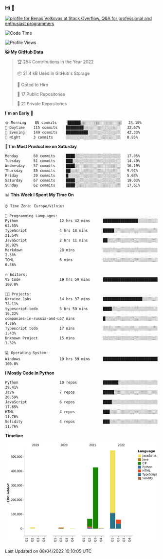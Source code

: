 ### Hi 👋
<a href="https://stackoverflow.com/users/14954249/benas-volkovas"><img src="https://stackoverflow.com/users/flair/14954249.png?theme=dark" width="208" height="58" alt="profile for Benas Volkovas at Stack Overflow, Q&amp;A for professional and enthusiast programmers" title="profile for Benas Volkovas at Stack Overflow, Q&amp;A for professional and enthusiast programmers"></a>

<!--START_SECTION:waka-->
![Code Time](http://img.shields.io/badge/Code%20Time-649%20hrs%2033%20mins-blue)

![Profile Views](http://img.shields.io/badge/Profile%20Views-3-blue)

**🐱 My GitHub Data** 

> 🏆 254 Contributions in the Year 2022
 > 
> 📦 21.4 kB Used in GitHub's Storage 
 > 
> 💼 Opted to Hire
 > 
> 📜 17 Public Repositories 
 > 
> 🔑 21 Private Repositories  
 > 
**I'm an Early 🐤** 

```text
🌞 Morning    85 commits     ██████░░░░░░░░░░░░░░░░░░░   24.15% 
🌆 Daytime    115 commits    ████████░░░░░░░░░░░░░░░░░   32.67% 
🌃 Evening    149 commits    ██████████░░░░░░░░░░░░░░░   42.33% 
🌙 Night      3 commits      ░░░░░░░░░░░░░░░░░░░░░░░░░   0.85%

```
📅 **I'm Most Productive on Saturday** 

```text
Monday       60 commits     ████░░░░░░░░░░░░░░░░░░░░░   17.05% 
Tuesday      51 commits     ███░░░░░░░░░░░░░░░░░░░░░░   14.49% 
Wednesday    57 commits     ████░░░░░░░░░░░░░░░░░░░░░   16.19% 
Thursday     35 commits     ██░░░░░░░░░░░░░░░░░░░░░░░   9.94% 
Friday       20 commits     █░░░░░░░░░░░░░░░░░░░░░░░░   5.68% 
Saturday     67 commits     ████░░░░░░░░░░░░░░░░░░░░░   19.03% 
Sunday       62 commits     ████░░░░░░░░░░░░░░░░░░░░░   17.61%

```


📊 **This Week I Spent My Time On** 

```text
⌚︎ Time Zone: Europe/Vilnius

💬 Programming Languages: 
Python                   12 hrs 42 mins      ████████████████░░░░░░░░░   63.55% 
TypeScript               4 hrs 18 mins       █████░░░░░░░░░░░░░░░░░░░░   21.54% 
JavaScript               2 hrs 11 mins       ██░░░░░░░░░░░░░░░░░░░░░░░   10.92% 
Markdown                 28 mins             ░░░░░░░░░░░░░░░░░░░░░░░░░   2.38% 
TOML                     6 mins              ░░░░░░░░░░░░░░░░░░░░░░░░░   0.56%

🔥 Editors: 
VS Code                  19 hrs 59 mins      █████████████████████████   100.0%

🐱‍💻 Projects: 
Ukraine Jobs             14 hrs 37 mins      ██████████████████░░░░░░░   73.11% 
typescript-todo          3 hrs 50 mins       ████░░░░░░░░░░░░░░░░░░░░░   19.22% 
companies-in-russia-and-u57 mins             █░░░░░░░░░░░░░░░░░░░░░░░░   4.76% 
Typescript todo          17 mins             ░░░░░░░░░░░░░░░░░░░░░░░░░   1.43% 
Unknown Project          15 mins             ░░░░░░░░░░░░░░░░░░░░░░░░░   1.32%

💻 Operating System: 
Windows                  19 hrs 59 mins      █████████████████████████   100.0%

```

**I Mostly Code in Python** 

```text
Python                   10 repos            ███████░░░░░░░░░░░░░░░░░░   29.41% 
Java                     7 repos             █████░░░░░░░░░░░░░░░░░░░░   20.59% 
JavaScript               6 repos             ████░░░░░░░░░░░░░░░░░░░░░   17.65% 
HTML                     4 repos             ███░░░░░░░░░░░░░░░░░░░░░░   11.76% 
Solidity                 4 repos             ███░░░░░░░░░░░░░░░░░░░░░░   11.76%

```


**Timeline**

![Chart not found](https://raw.githubusercontent.com/BenasVolkovas/BenasVolkovas/main/charts/bar_graph.png) 


 Last Updated on 08/04/2022 10:10:05 UTC
<!--END_SECTION:waka-->
